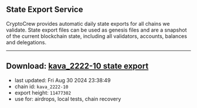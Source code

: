 ## State Export Service
CryptoCrew provides automatic daily state exports for all chains we validate. State export files can be used as genesis files and are a snapshot of the current blockchain state, including all validators, accounts, balances and delegations.

---
**Download: [kava_2222-10 state export](https://dl-eu2.ccvalidators.com/SERVICE/kava/kava_2222-10_export_11477302.json)**
---

- last updated: Fri Aug 30 2024 23:38:49
- chain id: `kava_2222-10`
- export height: `11477302`
- use for: airdrops, local tests, chain recovery
